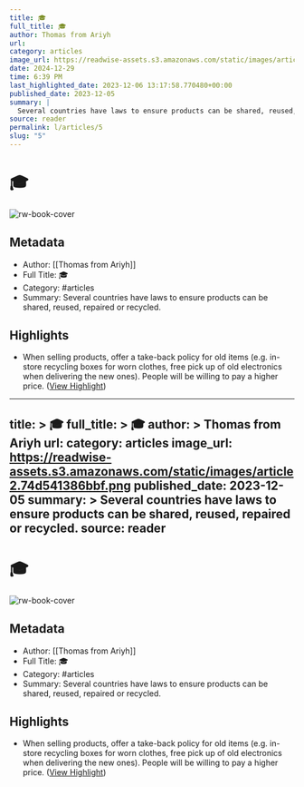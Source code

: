 ```yaml
---
title: 🎓
full_title: 🎓
author: Thomas from Ariyh
url: 
category: articles
image_url: https://readwise-assets.s3.amazonaws.com/static/images/article2.74d541386bbf.png
date: 2024-12-29
time: 6:39 PM
last_highlighted_date: 2023-12-06 13:17:58.770480+00:00
published_date: 2023-12-05
summary: |
  Several countries have laws to ensure products can be shared, reused, repaired or recycled.
source: reader
permalink: l/articles/5
slug: "5"
---
```

# 🎓

![rw-book-cover](https://readwise-assets.s3.amazonaws.com/static/images/article2.74d541386bbf.png)

## Metadata
- Author: [[Thomas from Ariyh]]
- Full Title: 🎓
- Category: #articles
- Summary: Several countries have laws to ensure products can be shared, reused, repaired or recycled.

## Highlights
- When selling products, offer a take-back policy for old items (e.g. in-store recycling boxes for worn clothes, free pick up of old electronics when delivering the new ones).
  People will be willing to pay a higher price. ([View Highlight](https://read.readwise.io/read/01hgzme9fzy9y9gn04frkjbazg))


---
title: >
  🎓
full_title: >
  🎓
author: >
  Thomas from Ariyh
url: 
category: articles
image_url: https://readwise-assets.s3.amazonaws.com/static/images/article2.74d541386bbf.png
published_date: 2023-12-05
summary: >
  Several countries have laws to ensure products can be shared, reused, repaired or recycled.
source: reader
---
# 🎓

![rw-book-cover](https://readwise-assets.s3.amazonaws.com/static/images/article2.74d541386bbf.png)

## Metadata
- Author: [[Thomas from Ariyh]]
- Full Title: 🎓
- Category: #articles
- Summary: Several countries have laws to ensure products can be shared, reused, repaired or recycled.

## Highlights
- When selling products, offer a take-back policy for old items (e.g. in-store recycling boxes for worn clothes, free pick up of old electronics when delivering the new ones).
  People will be willing to pay a higher price. ([View Highlight](https://read.readwise.io/read/01hgzme9fzy9y9gn04frkjbazg))



